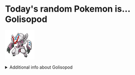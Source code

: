 # Today's random Pokemon is... Golisopod

![Golisopod shiny sprite](https://raw.githubusercontent.com/PokeAPI/sprites/master/sprites/pokemon/shiny/768.png)

<details>
<summary>Additional info about Golisopod</summary>

| srpite type | image |
|------|------|
| back_default | ![Golisopod back_default sprite](https://raw.githubusercontent.com/PokeAPI/sprites/master/sprites/pokemon/back/768.png) |
| back_shiny | ![Golisopod back_shiny sprite](https://raw.githubusercontent.com/PokeAPI/sprites/master/sprites/pokemon/back/shiny/768.png) |
| front_default | ![Golisopod front_default sprite](https://raw.githubusercontent.com/PokeAPI/sprites/master/sprites/pokemon/768.png) | </details>